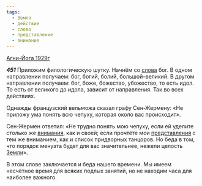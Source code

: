 ```yaml
---
tags:
  - Земля
  - действие
  - слово
  - представление
  - внимание
---
```


[Агни-Йога 1929г](https://127.0.0.1:4002/agni/1929)

___451___
Приложим филологическую шутку. Начнём со [слова](../../../tags/#слово) бог. В одном направлении получаем: бог, богий, болий, большой–великий. В другом направлении получаем: бог, боже, божество, убожество, то есть идол. То есть от великого до идола, зависит от направления. Так во всех действиях.   

Однажды французский вельможа сказал графу Сен-Жермену: «Не приложу ума понять всю чепуху, которая около вас происходит».   

Сен-Жермен ответил: «Не трудно понять мою чепуху, если ей уделите столько же [внимания](../../../tags/#[внимание](../../../tags/#внимание)), как и своей; если прочтёте мои [представления](../../../tags/#представление) с тем же вниманием, как и список придворных танцоров. Но беда в том, что порядок менуэта будет для вас значительнее, нежели целость [Земли](../../../tags/#Земля)».   

В этом слове заключается и беда нашего времени. Мы имеем несчётное время для всяких подлых занятий, но не находим часа для наиболее важного.